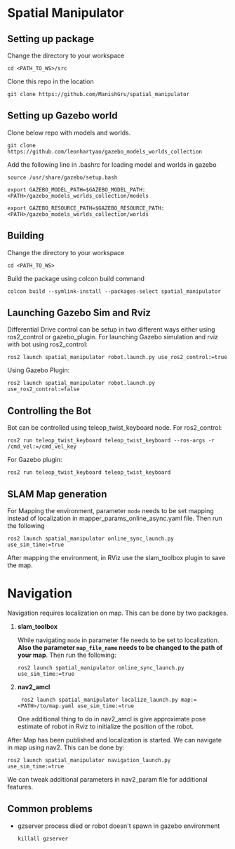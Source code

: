 # Spatial Manipulator

## Setting up package
Change the directory to your workspace

    cd <PATH_TO_WS>/src

Clone this repo in the location

    git clone https://github.com/ManishGru/spatial_manipulator

## Setting up Gazebo world

Clone below repo with models and worlds. 

    git clone https://github.com/leonhartyao/gazebo_models_worlds_collection

Add the following line in .bashrc for loading model and worlds in gazebo

    source /usr/share/gazebo/setup.bash

    export GAZEBO_MODEL_PATH=$GAZEBO_MODEL_PATH:<PATH>/gazebo_models_worlds_collection/models
    
    export GAZEBO_RESOURCE_PATH=$GAZEBO_RESOURCE_PATH:<PATH>/gazebo_models_worlds_collection/worlds

## Building 

Change the directory to your workspace

    cd <PATH_TO_WS>

Build the package using colcon build command

    colcon build --symlink-install --packages-select spatial_manipulator

## Launching Gazebo Sim and Rviz

Differential Drive control can be setup in two different ways either using ros2_control or gazebo_plugin. For launching Gazebo simulation and rviz with bot using ros2_control:

    ros2 launch spatial_manipulator robot.launch.py use_ros2_control:=true

Using Gazebo Plugin:

    ros2 launch spatial_manipulator robot.launch.py use_ros2_control:=false



## Controlling the Bot

Bot can be controlled using teleop_twist_keyboard node.
For ros2_control: 

    ros2 run teleop_twist_keyboard teleop_twist_keyboard --ros-args -r /cmd_vel:=/cmd_vel_key


For Gazebo plugin: 

    ros2 run teleop_twist_keyboard teleop_twist_keyboard

## SLAM Map generation

For Mapping the environment, parameter `mode` needs to be set mapping instead of localization in mapper_params_online_async.yaml file. Then run the following

    ros2 launch spatial_manipulator online_sync_launch.py use_sim_time:=true

After mapping the environment, in RViz use the slam_toolbox plugin to save the map.

# Navigation
Navigation requires localization on map. This can be done by two packages.

1. **slam_toolbox**

    While navigating `mode` in parameter file needs to be set to localization. **Also the parameter `map_file_name` needs to be changed to the path of your map**. Then run the following:

       ros2 launch spatial_manipulator online_sync_launch.py use_sim_time:=true

2. **nav2_amcl**

        ros2 launch spatial_manipulator localize_launch.py map:=<PATH>/to/map.yaml use_sim_time:=true

    One additional thing to do in nav2_amcl is give approximate pose estimate of robot in Rviz to initialize the position of the robot.


After Map has been published and localization is started. We can navigate in map using nav2. This can be done by:

    ros2 launch spatial_manipulator navigation_launch.py use_sim_time:=true

We can tweak additional parameters in nav2_param file for additional features.

## Common problems

- gzserver process died or robot doesn't spawn in gazebo environment

      killall gzserver